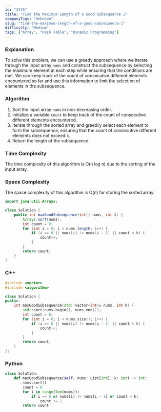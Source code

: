```yaml
---
id: "3176"
title: "Find the Maximum Length of a Good Subsequence I"
companyTags: "Unknown"
slug: "find-the-maximum-length-of-a-good-subsequence-i"
difficulty: "Medium"
tags: ["Array", "Hash Table", "Dynamic Programming"]
---
```


### Explanation
To solve this problem, we can use a greedy approach where we iterate through the input array `nums` and construct the subsequence by selecting the maximum element at each step while ensuring that the conditions are met. We can keep track of the count of consecutive different elements encountered so far and use this information to limit the selection of elements in the subsequence.

### Algorithm
1. Sort the input array `nums` in non-decreasing order.
2. Initialize a variable `count` to keep track of the count of consecutive different elements encountered.
3. Iterate through the sorted array and greedily select each element to form the subsequence, ensuring that the count of consecutive different elements does not exceed `k`.
4. Return the length of the subsequence.

### Time Complexity
The time complexity of this algorithm is O(n log n) due to the sorting of the input array.

### Space Complexity
The space complexity of this algorithm is O(n) for storing the sorted array.

```java
import java.util.Arrays;

class Solution {
    public int maxGoodSubsequence(int[] nums, int k) {
        Arrays.sort(nums);
        int count = 0;
        for (int i = 0; i < nums.length; i++) {
            if (i == 0 || nums[i] != nums[i - 1] || count < k) {
                count++;
            }
        }
        return count;
    }
}
```

### C++
```cpp
#include <vector>
#include <algorithm>

class Solution {
public:
    int maxGoodSubsequence(std::vector<int>& nums, int k) {
        std::sort(nums.begin(), nums.end());
        int count = 0;
        for (int i = 0; i < nums.size(); i++) {
            if (i == 0 || nums[i] != nums[i - 1] || count < k) {
                count++;
            }
        }
        return count;
    }
};
```

### Python
```python
class Solution:
    def maxGoodSubsequence(self, nums: List[int], k: int) -> int:
        nums.sort()
        count = 0
        for i in range(len(nums)):
            if i == 0 or nums[i] != nums[i - 1] or count < k:
                count += 1
        return count
```